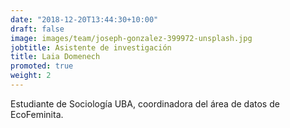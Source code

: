 ```yaml
---
date: "2018-12-20T13:44:30+10:00"
draft: false
image: images/team/joseph-gonzalez-399972-unsplash.jpg
jobtitle: Asistente de investigación 
title: Laia Domenech
promoted: true
weight: 2
---
```


Estudiante de Sociología UBA, coordinadora del área de datos de EcoFeminita.